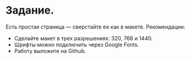 # Задание. 
Есть простая страница — сверстайте ее как в макете.
Рекомендации:
- Сделайте макет в трех разрешениях: 320, 768 и 1440.
- Шрифты можно подключить через Google Fonts.
- Работу выложите на Github.